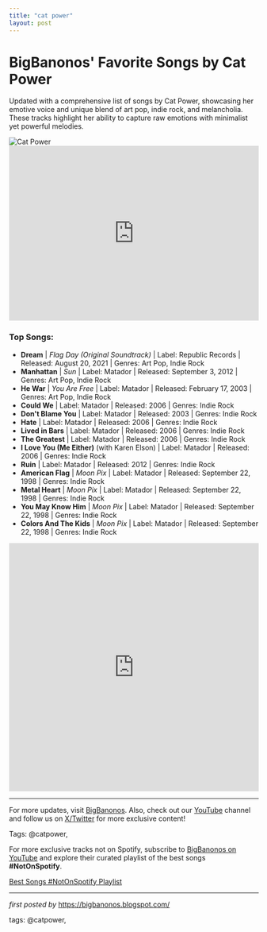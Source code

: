 ```yaml
---
title: "cat power"
layout: post
---
```

<!-- Title of the Post -->
<h1>BigBanonos' Favorite Songs by Cat Power</h1> <!-- Introductory Text -->
<p>Updated with a comprehensive list of songs by Cat Power, showcasing her emotive voice and unique blend of art pop, indie rock, and melancholia. These tracks highlight her ability to capture raw emotions with minimalist yet powerful melodies.</p> <!-- Featured Image -->
<div> <img src="https://dice-i-scdn-co.imgix.net/image/ab6761610000e5eb60eac139904647427347f3c6" alt="Cat Power">
</div> <!-- Spotify Playlist Embed -->
<div> <iframe src="https://open.spotify.com/embed/playlist/3kbBRPxE5a3Wn4oeHge8No?utm_source=generator" width="100%" height="352" frameborder="0" allowfullscreen="" allow="autoplay; clipboard-write; encrypted-media; fullscreen; picture-in-picture" loading="lazy"></iframe>
</div> <!-- Song Information -->
<h3>Top Songs:</h3>
<ul> <li><strong>Dream</strong> | <em>Flag Day (Original Soundtrack)</em> | Label: Republic Records | Released: August 20, 2021 | Genres: Art Pop, Indie Rock</li> <li><strong>Manhattan</strong> | <em>Sun</em> | Label: Matador | Released: September 3, 2012 | Genres: Art Pop, Indie Rock</li> <li><strong>He War</strong> | <em>You Are Free</em> | Label: Matador | Released: February 17, 2003 | Genres: Art Pop, Indie Rock</li> <li><strong>Could We</strong> | Label: Matador | Released: 2006 | Genres: Indie Rock</li> <li><strong>Don't Blame You</strong> | Label: Matador | Released: 2003 | Genres: Indie Rock</li> <li><strong>Hate</strong> | Label: Matador | Released: 2006 | Genres: Indie Rock</li> <li><strong>Lived in Bars</strong> | Label: Matador | Released: 2006 | Genres: Indie Rock</li> <li><strong>The Greatest</strong> | Label: Matador | Released: 2006 | Genres: Indie Rock</li> <li><strong>I Love You (Me Either)</strong> (with Karen Elson) | Label: Matador | Released: 2006 | Genres: Indie Rock</li> <li><strong>Ruin</strong> | Label: Matador | Released: 2012 | Genres: Indie Rock</li> <li><strong>American Flag</strong> | <em>Moon Pix</em> | Label: Matador | Released: September 22, 1998 | Genres: Indie Rock</li> <li><strong>Metal Heart</strong> | <em>Moon Pix</em> | Label: Matador | Released: September 22, 1998 | Genres: Indie Rock</li> <li><strong>You May Know Him</strong> | <em>Moon Pix</em> | Label: Matador | Released: September 22, 1998 | Genres: Indie Rock</li> <li><strong>Colors And The Kids</strong> | <em>Moon Pix</em> | Label: Matador | Released: September 22, 1998 | Genres: Indie Rock</li>
</ul> <!-- YouTube Embed -->
<div> <iframe allow="autoplay; encrypted-media" allowfullscreen="" frameborder="0" height="500px" src="https://www.youtube.com/embed/videoseries?list=PLtuNtuTatqI2vyPRNjLlwUHPQb59sYQtn" width="100%"></iframe>
</div> <!-- Footer Links -->
<hr />
<p>For more updates, visit <a href="https://bigbanonos.blogspot.com/" target="_blank">BigBanonos</a>. Also, check out our <a href="https://www.youtube.com/@BigBanonos" target="_blank">YouTube</a> channel and follow us on <a href="https://x.com/bigbanonos" target="_blank">X/Twitter</a> for more exclusive content!</p> <!-- Tags -->
<p>Tags: @catpower,</p>


<!--Subscribe and Playlist Links-->
<div>
    <p>For more exclusive tracks not on Spotify, subscribe to <a href="https://www.youtube.com/@BigBanonos" target="_blank">BigBanonos on YouTube</a> and explore their curated playlist of the best songs <strong>#NotOnSpotify</strong>.</p>
    <p><a href="https://www.youtube.com/playlist?list=PLtuNtuTatqI0kFahUCbtbfenC_ET5O_tr" target="_blank">Best Songs #NotOnSpotify Playlist<br /></a></p></div>

<hr />

<p><em>first posted by</em> <a href="https://bigbanonos.blogspot.com/" rel="noopener" target="_new">https://bigbanonos.blogspot.com/</a></p>

<p>tags: @catpower,</p>
